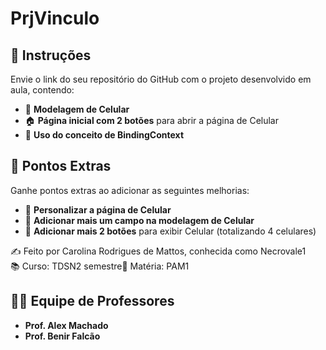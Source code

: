 # PrjVinculo

## 📌 Instruções

Envie o link do seu repositório do GitHub com o projeto desenvolvido em aula, contendo:

- 📱 **Modelagem de Celular**
- 🏠 **Página inicial com 2 botões** para abrir a página de Celular
- 🔗 **Uso do conceito de BindingContext**

## 🌟 Pontos Extras

Ganhe pontos extras ao adicionar as seguintes melhorias:

- 🎨 **Personalizar a página de Celular**
- 📝 **Adicionar mais um campo na modelagem de Celular**
- 🔘 **Adicionar mais 2 botões** para exibir Celular (totalizando 4 celulares)

✍️ Feito por Carolina Rodrigues de Mattos, conhecida como Necrovale1<br>
📚 Curso: TDSN2 semestre📖 Matéria: PAM1

## 👩‍🏫 **Equipe de Professores**

- **Prof. Alex Machado**
- **Prof. Benir Falcão**

